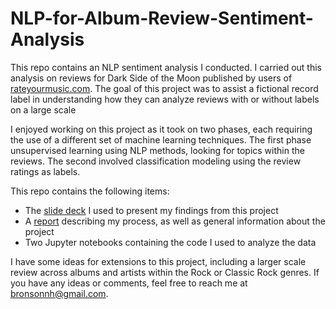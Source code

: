 # NLP-for-Album-Review-Sentiment-Analysis

This repo contains an NLP sentiment analysis I conducted. I carried out this analysis on reviews for Dark Side of the Moon published by users of [rateyourmusic.com](https://rateyourmusic.com/). The goal of this project was to assist a fictional record label in understanding how they can analyze reviews with or without labels on a large scale

I enjoyed working on this project as it took on two phases, each requiring the use of a different set of machine learning techniques. 
The first phase unsupervised learning using NLP methods, looking for topics within the reviews. The second involved classification modeling using the review ratings as labels. 

This repo contains the following items:
* The [slide deck](https://github.com/bronsonnh/NLP-for-Album-Review-Sentiment-Analysis/blob/main/Slide%20Deck%20-%20Natural%20Language%20Processing%2C%20Album%20Sentiment%20Review.pdf)  I used to present my findings from this project 
* A [report](https://github.com/bronsonnh/NLP-for-Album-Review-Sentiment-Analysis/blob/main/Report%20on%20NLP%20Analyses.md) describing my process, as well as general information about the project  
* Two Jupyter notebooks containing the code I used to analyze the data

I have some ideas for extensions to this project, including a larger scale review across albums and artists within the Rock or Classic Rock genres. If you have any ideas or comments, feel free to reach me at [bronsonnh@gmail.com](bronsonnh@gmail.com).
